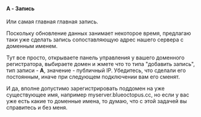 #### A - Запись

Или самая главная главная запись.

Поскольку обновление данных занимает некоторое время, предлагаю таки уже сделать запись сопоставляющую адрес нашего сервера с доменным именем.

Тут все просто, открываете панель управления у вашего доменного регистратора, выбираете домен и жмете что то типа "добавить запись", тип записи - **А**, значение - публичный IP.  Убедитесь, что сделали его постоянным, иначе при следующем подключении вам его сменят.

И да, вполне допустимо зарегистрировать поддомен на уже существующее имя, например myserver.blueoctopus.cc, но если у вас уже есть какие то доменные имена, то думаю, что с этой задачей вы справитесь и без меня. 

